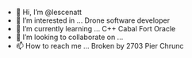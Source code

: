 - 👋 Hi, I’m @lescenatt
- 👀 I’m interested in ... Drone software developer 
- 🌱 I’m currently learning ... C++  Cabal Fort Oracle
- 💞️ I’m looking to collaborate on ...
- 📫 How to reach me ...  Broken by 2703 Pier Chrunc

<!---
lescenatt/lescenatt is a ✨ special ✨ repository because its `README.md` (this file) appears on your GitHub profile.
You can click the Preview link to take a look at your changes.
--->
